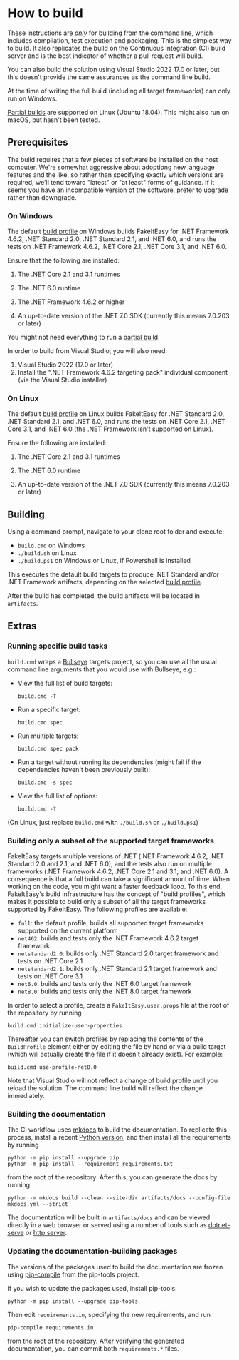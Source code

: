 # How to build

These instructions are *only* for building from the command line, which includes compilation, test execution and packaging. This is the simplest way to build.
It also replicates the build on the Continuous Integration (CI) build server and is the best indicator of whether a pull request will build.

You can also build the solution using Visual Studio 2022 17.0 or later, but this doesn't provide the same assurances as the command line build.

At the time of writing the full build (including all target frameworks) can only run on Windows.

[Partial builds](#building-only-a-subset-of-the-supported-target-frameworks) are supported on Linux (Ubuntu 18.04). This might also run on macOS, but hasn't been tested.

## Prerequisites

The build requires that a few pieces of software be installed on the host computer. We're somewhat aggressive about adoptiong new language features and the like, so rather than specifying exactly which versions are required, we'll tend toward "latest" or "at least" forms of guidance. If it seems you have an incompatible version of the software, prefer to upgrade rather than downgrade.

### On Windows

The default [build profile](#building-only-a-subset-of-the-supported-target-frameworks) on Windows builds FakeItEasy for .NET Framework 4.6.2, .NET Standard 2.0, .NET Standard 2.1, and .NET 6.0, and runs the tests on .NET Framework 4.6.2, .NET Core 2.1, .NET Core 3.1, and .NET 6.0.

Ensure that the following are installed:

1. The .NET Core 2.1 and 3.1 runtimes

2. The .NET 6.0 runtime

3. The .NET Framework 4.6.2 or higher

4. An up-to-date version of the .NET 7.0 SDK (currently this means 7.0.203 or later)

You might not need everything to run a [partial build](#building-only-a-subset-of-the-supported-target-frameworks).

In order to build from Visual Studio, you will also need:

1. Visual Studio 2022 (17.0 or later)
2. Install the ".NET Framework 4.6.2 targeting pack" individual component (via the Visual Studio installer)

### On Linux

The default [build profile](#building-only-a-subset-of-the-supported-target-frameworks) on Linux builds FakeItEasy for .NET Standard 2.0, .NET Standard 2.1, and .NET 6.0, and runs the tests on .NET Core 2.1, .NET Core 3.1, and .NET 6.0 (the .NET Framework isn't supported on Linux).

Ensure the following are installed:

1. The .NET Core 2.1 and 3.1 runtimes

2. The .NET 6.0 runtime

3. An up-to-date version of the .NET 7.0 SDK (currently this means 7.0.203 or later)

## Building

Using a command prompt, navigate to your clone root folder and execute:

- `build.cmd` on Windows
- `./build.sh` on Linux
- `./build.ps1` on Windows or Linux, if Powershell is installed

This executes the default build targets to produce .NET Standard and/or .NET Framework artifacts, depending on the selected [build profile](#building-only-a-subset-of-the-supported-target-frameworks).

After the build has completed, the build artifacts will be located in `artifacts`.

## Extras

### Running specific build tasks

`build.cmd` wraps a [Bullseye](https://github.com/adamralph/bullseye) targets project, so you can use all the usual command line arguments that you would use with Bullseye, e.g.:

* View the full list of build targets:

    `build.cmd -T`

* Run a specific target:

    `build.cmd spec`

* Run multiple targets:

    `build.cmd spec pack`

* Run a target without running its dependencies (might fail if the dependencies
  haven't been previously built):

    `build.cmd -s spec`

* View the full list of options:

    `build.cmd -?`

(On Linux, just replace `build.cmd` with `./build.sh` or `./build.ps1`)

### Building only a subset of the supported target frameworks

FakeItEasy targets multiple versions of .NET (.NET Framework 4.6.2, .NET
Standard 2.0 and 2.1, and .NET 6.0), and the tests also run on multiple frameworks (.NET
Framework 4.6.2, .NET Core 2.1 and 3.1, and .NET 6.0). A consequence is that a full
build can take a significant amount of time. When working on the code, you might
want a faster feedback loop. To this end, FakeItEasy's build infrastructure has
the concept of "build profiles", which makes it possible to build only a subset
of all the target frameworks supported by FakeItEasy. The following profiles are
available:

* `full`: the default profile, builds all supported target frameworks supported
  on the current platform
* `net462`: builds and tests only the .NET Framework 4.6.2 target framework
* `netstandard2.0`: builds only .NET Standard 2.0 target framework and tests on .NET Core 2.1
* `netstandard2.1`: builds only .NET Standard 2.1 target framework and tests on .NET Core 3.1
* `net6.0`: builds and tests only the .NET 6.0 target framework
* `net8.0`: builds and tests only the .NET 8.0 target framework

In order to select a profile, create a `FakeItEasy.user.props` file at the root
of the repository by running

```
build.cmd initialize-user-properties
```

Thereafter
you can switch profiles by replacing the contents of the `BuildProfile` element
either by editing the file by hand or via a build target (which will actually
create the file if it doesn't already exist). For example:

```
build.cmd use-profile-net8.0
```

Note that Visual Studio will not reflect a change of build profile until you
reload the solution. The command line build will reflect the change immediately.

### Building the documentation

The CI workflow uses [mkdocs](https://www.mkdocs.org/) to build the documentation. To replicate this process,
install a recent [Python version](https://www.python.org/downloads/), and then install all the requirements
by running

```
python -m pip install --upgrade pip
python -m pip install --requirement requirements.txt
```

from the root of the repository. After this, you can generate the docs by running

```
python -m mkdocs build --clean --site-dir artifacts/docs --config-file mkdocs.yml --strict
```

The documentation will be built in `artifacts/docs` and can be viewed directly in a web
browser or served using a number of tools such as [dotnet-serve](https://github.com/natemcmaster/dotnet-serve) or [http.server](https://docs.python.org/3/library/http.server.html).

### Updating the documentation-building packages

The versions of the packages used to build the documentation are frozen using
[pip-compile](https://github.com/jazzband/pip-tools#example-usage-for-pip-compile) from the pip-tools project.

If you wish to update the packages used, install pip-tools:

```
python -m pip install --upgrade pip-tools
```

Then edit `requirements.in`, specifying the new requirements, and run

```
pip-compile requirements.in
```

from the root of the repository. After verifying the generated documentation, you can commit both
`requirements.*` files.
